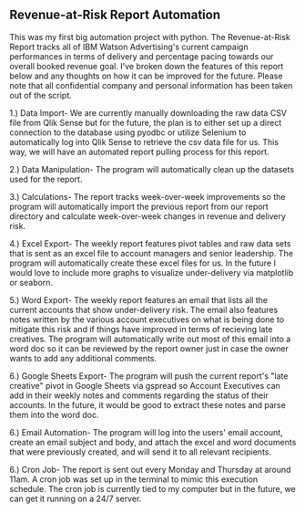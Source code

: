 ## Revenue-at-Risk Report Automation


This was my first big automation project with python. The Revenue-at-Risk Report tracks all of IBM Watson Advertising's current campaign performances in terms of delivery and percentage pacing towards our overall booked revenue goal. I've broken down the features of this report below and any thoughts on how it can be improved for the future. Please note that all confidential company and personal information has been taken out of the script.

1.) Data Import- We are currently manually downloading the raw data CSV file from Qlik Sense but for the future, the plan is to either set up a direct connection to the database using pyodbc or utilize Selenium to automatically log into Qlik Sense to retrieve the csv data file for us. This way, we will have an automated report pulling process for this report.

2.) Data Manipulation- The program will automatically clean up the datasets used for the report.

3.) Calculations- The report tracks week-over-week improvements so the program will automatically import the previous report from our report directory and calculate week-over-week changes in revenue and delivery risk.

4.) Excel Export- The weekly report features pivot tables and raw data sets that is sent as an excel file to account managers and senior leadership. The program will automatically create these excel files for us. In the future I would love to include more graphs to visualize under-delivery via matplotlib or seaborn.

5.) Word Export- The weekly report features an email that lists all the current accounts that show under-delivery risk. The email also features notes written by the various account executives on what is being done to mitigate this risk and if things have improved in terms of recieving late creatives. The program will automatically write out most of this email into a word doc so it can be reviewed by the report owner just in case the owner wants to add any additional comments.

6.) Google Sheets Export- The program will push the current report's "late creative" pivot in Google Sheets via gspread so Account Executives can add in their weekly notes and comments regarding the status of their accounts. In the future, it would be good to extract these notes and parse them into the word doc.

6.) Email Automation- The program will log into the users' email account, create an email subject and body, and attach the excel and word documents that were previously created, and will send it to all relevant recipients.

6.) Cron Job- The report is sent out every Monday and Thursday at around 11am. A cron job was set up in the terminal to mimic this execution schedule. The cron job is currently tied to my computer but in the future, we can get it running on a 24/7 server.
